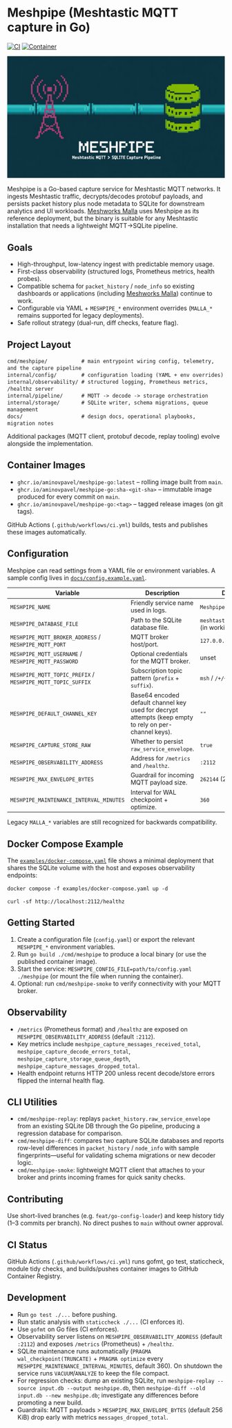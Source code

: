 # Meshpipe (Meshtastic MQTT capture in Go)

[![CI](https://github.com/aminovpavel/meshpipe-go/actions/workflows/ci.yml/badge.svg)](https://github.com/aminovpavel/meshpipe-go/actions/workflows/ci.yml)
[![Container](https://img.shields.io/badge/ghcr.io-aminovpavel%2Fmeshpipe--go-1f6feb?logo=github)](https://github.com/aminovpavel/meshpipe-go/pkgs/container/meshpipe-go)

![Meshpipe banner](assets/meshpipe-banner.jpg)

Meshpipe is a Go-based capture service for Meshtastic MQTT networks. It ingests Meshtastic traffic, decrypts/decodes protobuf payloads, and persists packet history plus node metadata to SQLite for downstream analytics and UI workloads. [Meshworks Malla](https://github.com/MeshworksOSS/meshworks-malla) uses Meshpipe as its reference deployment, but the binary is suitable for any Meshtastic installation that needs a lightweight MQTT→SQLite pipeline.

## Goals
- High-throughput, low-latency ingest with predictable memory usage.
- First-class observability (structured logs, Prometheus metrics, health probes).
- Compatible schema for `packet_history` / `node_info` so existing dashboards or applications (including [Meshworks Malla](https://github.com/MeshworksOSS/meshworks-malla)) continue to work.
- Configurable via YAML + `MESHPIPE_*` environment overrides (`MALLA_*` remains supported for legacy deployments).
- Safe rollout strategy (dual-run, diff checks, feature flag).

## Project Layout
```
cmd/meshpipe/           # main entrypoint wiring config, telemetry, and the capture pipeline
internal/config/        # configuration loading (YAML + env overrides)
internal/observability/ # structured logging, Prometheus metrics, /healthz server
internal/pipeline/      # MQTT -> decode -> storage orchestration
internal/storage/       # SQLite writer, schema migrations, queue management
docs/                   # design docs, operational playbooks, migration notes
```

Additional packages (MQTT client, protobuf decode, replay tooling) evolve alongside the implementation.

## Container Images
- `ghcr.io/aminovpavel/meshpipe-go:latest` – rolling image built from `main`.
- `ghcr.io/aminovpavel/meshpipe-go:sha-<git-sha>` – immutable image produced for every commit on `main`.
- `ghcr.io/aminovpavel/meshpipe-go:<tag>` – tagged release images (on git tags).

GitHub Actions (`.github/workflows/ci.yml`) builds, tests and publishes these images automatically.

## Configuration

Meshpipe can read settings from a YAML file or environment variables. A sample config lives in [`docs/config.example.yaml`](docs/config.example.yaml).

| Variable | Description | Default |
| --- | --- | --- |
| `MESHPIPE_NAME` | Friendly service name used in logs. | `Meshpipe` |
| `MESHPIPE_DATABASE_FILE` | Path to the SQLite database file. | `meshtastic_history.db` (in working dir) |
| `MESHPIPE_MQTT_BROKER_ADDRESS` / `MESHPIPE_MQTT_PORT` | MQTT broker host/port. | `127.0.0.1` / `1883` |
| `MESHPIPE_MQTT_USERNAME` / `MESHPIPE_MQTT_PASSWORD` | Optional credentials for the MQTT broker. | unset |
| `MESHPIPE_MQTT_TOPIC_PREFIX` / `MESHPIPE_MQTT_TOPIC_SUFFIX` | Subscription topic pattern (`prefix` + `suffix`). | `msh` / `/+/+/+/#` |
| `MESHPIPE_DEFAULT_CHANNEL_KEY` | Base64 encoded default channel key used for decrypt attempts (keep empty to rely on per-channel keys). | `""` |
| `MESHPIPE_CAPTURE_STORE_RAW` | Whether to persist `raw_service_envelope`. | `true` |
| `MESHPIPE_OBSERVABILITY_ADDRESS` | Address for `/metrics` and `/healthz`. | `:2112` |
| `MESHPIPE_MAX_ENVELOPE_BYTES` | Guardrail for incoming MQTT payload size. | `262144` (256 KiB) |
| `MESHPIPE_MAINTENANCE_INTERVAL_MINUTES` | Interval for WAL checkpoint + optimize. | `360` |

Legacy `MALLA_*` variables are still recognized for backwards compatibility.

## Docker Compose Example

The [`examples/docker-compose.yaml`](examples/docker-compose.yaml) file shows a minimal deployment that shares the SQLite volume with the host and exposes observability endpoints:

```
docker compose -f examples/docker-compose.yaml up -d
```

```
curl -sf http://localhost:2112/healthz
```

## Getting Started
1. Create a configuration file (`config.yaml`) or export the relevant `MESHPIPE_*` environment variables.
2. Run `go build ./cmd/meshpipe` to produce a local binary (or use the published container image).
3. Start the service: `MESHPIPE_CONFIG_FILE=path/to/config.yaml ./meshpipe` (or mount the file when running the container).
4. Optional: run `cmd/meshpipe-smoke` to verify connectivity with your MQTT broker.

## Observability
- `/metrics` (Prometheus format) and `/healthz` are exposed on `MESHPIPE_OBSERVABILITY_ADDRESS` (default `:2112`).
- Key metrics include `meshpipe_capture_messages_received_total`, `meshpipe_capture_decode_errors_total`, `meshpipe_capture_storage_queue_depth`, `meshpipe_capture_messages_dropped_total`.
- Health endpoint returns HTTP 200 unless recent decode/store errors flipped the internal health flag.

## CLI Utilities
- `cmd/meshpipe-replay`: replays `packet_history.raw_service_envelope` from an existing SQLite DB through the Go pipeline, producing a regression database for comparison.
- `cmd/meshpipe-diff`: compares two capture SQLite databases and reports row-level differences in `packet_history` / `node_info` with sample fingerprints—useful for validating schema migrations or new decoder logic.
- `cmd/meshpipe-smoke`: lightweight MQTT client that attaches to your broker and prints incoming frames for quick sanity checks.

## Contributing
Use short-lived branches (e.g. `feat/go-config-loader`) and keep history tidy (1–3 commits per branch). No direct pushes to `main` without owner approval.

## CI Status
GitHub Actions (`.github/workflows/ci.yml`) runs gofmt, go test, staticcheck, module tidy checks, and builds/pushes container images to GitHub Container Registry.

## Development
- Run `go test ./...` before pushing.
- Run static analysis with `staticcheck ./...` (CI enforces it).
- Use `gofmt` on Go files (CI enforces).
- Observability server listens on `MESHPIPE_OBSERVABILITY_ADDRESS` (default `:2112`) and exposes `/metrics` (Prometheus) + `/healthz`.
- SQLite maintenance runs automatically (`PRAGMA wal_checkpoint(TRUNCATE)` + `PRAGMA optimize` every `MESHPIPE_MAINTENANCE_INTERVAL_MINUTES`, default 360). On shutdown the service runs `VACUUM`/`ANALYZE` to keep the file compact.
- For regression checks: dump an existing SQLite, run `meshpipe-replay --source input.db --output meshpipe.db`, then `meshpipe-diff --old input.db --new meshpipe.db`; investigate any differences before promoting a new build.
- Guardrails: MQTT payloads > `MESHPIPE_MAX_ENVELOPE_BYTES` (default 256 KiB) drop early with metrics `messages_dropped_total`.
